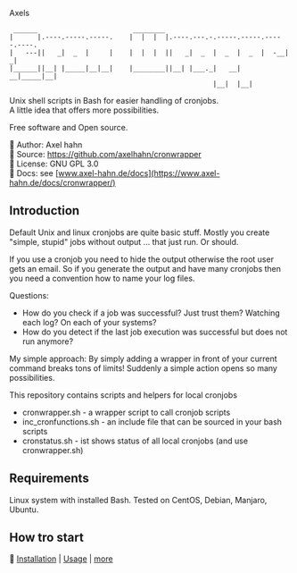 Axels

```text
 ______                        ________                                    
|      |.----.-----.-----.    |  |  |  |.----.---.-.-----.-----.-----.----.
|   ---||   _|  _  |     |    |  |  |  ||   _|  _  |  _  |  _  |  -__|   _|
|______||__| |_____|__|__|    |________||__| |___._|   __|   __|_____|__|  
                                                   |__|  |__|              
```

Unix shell scripts in Bash for easier handling of cronjobs.\
A little idea that offers more possibilities.

Free software and Open source.

👤 Author: Axel hahn \
📄 Source: <https://github.com/axelhahn/cronwrapper> \
📜 License: GNU GPL 3.0 \
📗 Docs: see [www.axel-hahn.de/docs](https://www.axel-hahn.de/docs/cronwrapper/)

## Introduction

Default Unix and linux cronjobs are quite basic stuff. Mostly you create
"simple, stupid" jobs without output ... that just run. Or should.

If you use a cronjob you need to hide the output otherwise the root user gets an 
email. So if you generate the output and have many cronjobs then you need a 
convention how to name your log files.

Questions:

* How do you check if a job was successful? Just trust them? Watching each log? On each of your systems?
* How do you detect if the last job execution was successful but does not run anymore?

My simple approach: By simply adding a wrapper in front of your current command 
breaks tons of limits! Suddenly a simple action opens so many possibilities.

This repository contains scripts and helpers for local cronjobs

* cronwrapper.sh - a wrapper script to call cronjob scripts
* inc_cronfunctions.sh - an include file that can be sourced in your bash scripts
* cronstatus.sh - ist shows status of all local cronjobs (and use cronwrapper.sh)

## Requirements

Linux system with installed Bash.
Tested on CentOS, Debian, Manjaro, Ubuntu.

## How tro start

📗 [Installation](docs/10_Installation.md) | [Usage](docs/20_Usage/10_Cronwrapper.md) | [more](docs/)